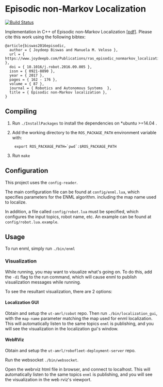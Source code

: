 # Episodic non-Markov Localization

[![Build Status](https://travis-ci.com/ut-amrl/enml.svg?token=rBLDT1qXfkKmkTerGLzY&branch=master)](https://travis-ci.com/ut-amrl/enml)

Implementation in C++ of Episodic non-Markov Localization [[pdf]](https://www.joydeepb.com/Publications/ras_episodic_nonmarkov_localization.pdf).
Please cite this work using the following bibtex:
```
@article{biswas2016episodic,
  author = { Joydeep Biswas and Manuela M. Veloso },
  url = { https://www.joydeepb.com/Publications/ras_episodic_nonmarkov_localization.pdf },
  doi = { 10.1016/j.robot.2016.09.005 },
  issn = { 0921-8890 },
  year = { 2017 },
  pages = { 162 - 176 },
  volume = { 87 },
  journal = { Robotics and Autonomous Systems  },
  title = { Episodic non-Markov localization },
}
```

## Compiling
1. Run `./InstallPackages` to install the dependencies on *ubuntu >=14.04 .
1. Add the working directory to the `ROS_PACKAGE_PATH` environment variable with:

   ```
    export ROS_PACKAGE_PATH=`pwd`:$ROS_PACKAGE_PATH
    ```
1. Run `make`

## Configuration
This project uses the `config-reader`.

The main configuration file can be found at `config/enml.lua`, which specifies parameters for the ENML algorithm. including the map name used to localize.

In addition, a file called `config/robot.lua` must be specified, which configures the input topics, robot name, etc. An example can be found at `config/robot.lua.example`.

## Usage

To run enml, simply run `./bin/enml`

### Visualization

While running, you may want to visualize what's going on. To do this, add the `-d1` flag to the run command, which will cause enml to publish visualization messages while running.

To see the resultant visualization, there are 2 options:
#### Localization GUI
Obtain and setup the `ut-amrl/cobot` repo.
Then run `./bin/localization_gui`, with the `map-name` parameter matching the map used for enml localization. This will automatically listen to the same topics `enml` is publishing, and you will see the visualization in the localization gui's window.

#### WebRViz
Obtain and setup the `ut-amrl/robofleet-deployment-server` repo.

Run the websocket `./bin/websocket`. 

Open the webrviz html file in browser, and connect to localhost. This will automatically listen to the same topics `enml` is publishing, and you will see the visualization in the web rviz's viewport.
